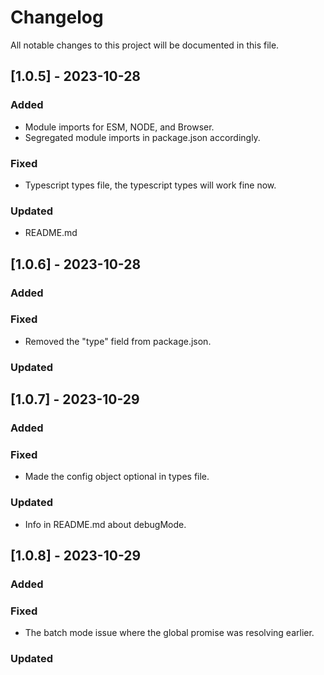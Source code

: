 # Changelog

All notable changes to this project will be documented in this file.

## [1.0.5] - 2023-10-28

### Added
- Module imports for ESM, NODE, and Browser.
- Segregated module imports in package.json accordingly.

### Fixed
- Typescript types file, the typescript types will work fine now.

### Updated
- README.md

## [1.0.6] - 2023-10-28

### Added


### Fixed
- Removed the "type" field from package.json.

### Updated

## [1.0.7] - 2023-10-29

### Added

### Fixed
- Made the config object optional in types file.

### Updated
- Info in README.md about debugMode.

## [1.0.8] - 2023-10-29

### Added

### Fixed
- The batch mode issue where the global promise was resolving earlier.

### Updated

